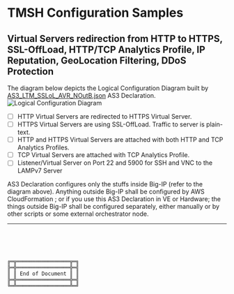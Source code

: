 # TMSH Configuration Samples



## Virtual Servers redirection from HTTP to HTTPS, SSL-OffLoad, HTTP/TCP Analytics Profile, IP Reputation, GeoLocation Filtering, DDoS Protection

The diagram below depicts the Logical Configuration Diagram built by [AS3_LTM_SSLoL_AVR_NOutB.json](AS3_LTM_SSLoL_AVR_NOutB.json) AS3 Declaration.
![Logical Configuration Diagram](AS3_LTM_SSLoL_AVR_NOutB.png)

- [ ] HTTP Virtual Servers are redirected to HTTPS Virtual Server.
- [ ] HTTPS Virtual Servers are using SSL-OffLoad. Traffic to server is plain-text.
- [ ] HTTP and HTTPS Virtual Servers are attached with both HTTP and TCP Analytics Profiles.
- [ ] TCP Virtual Servers are attached with TCP Analytics Profile.
- [ ] Listener/Virtual Server on Port 22 and 5900 for SSH and VNC to the LAMPv7 Server

AS3 Declaration configures only the stuffs inside Big-IP (refer to the diagram above).
Anything outside Big-IP shall be configured by AWS CloudFormation ; or if you use this AS3 Declaration in VE or Hardware; the things outside Big-IP shall be configured separately, either manually or by other scripts or some external orchestrator node.




***

<br><br><br>
```
╔═╦═════════════════╦═╗
╠═╬═════════════════╬═╣
║ ║ End of Document ║ ║
╠═╬═════════════════╬═╣
╚═╩═════════════════╩═╝
```
<br><br><br>


